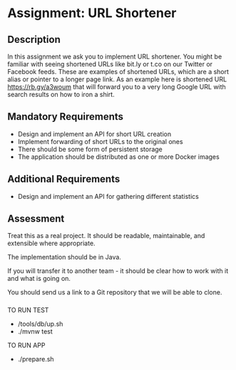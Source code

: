 # Assignment: URL Shortener

## Description

In this assignment we ask you to implement URL shortener. You might be familiar with seeing shortened URLs like bit.ly or t.co on our Twitter or Facebook feeds. These are examples of shortened URLs, which are a short alias or pointer to a longer page link.
As an example here is shortened URL https://rb.gy/a3woum that will forward you to a very long Google URL with search results on how to iron a shirt.

## Mandatory Requirements

- Design and implement an API for short URL creation
- Implement forwarding of short URLs to the original ones
- There should be some form of persistent storage
- The application should be distributed as one or more Docker images

## Additional Requirements

- Design and implement an API for gathering different statistics

## Assessment

Treat this as a real project. It should be readable, maintainable, and extensible where appropriate.

The implementation should be in Java.

If you will transfer it to another team - it should be clear how to work with it and what is going on.

You should send us a link to a Git repository that we will be able to clone.



###
TO RUN TEST

- /tools/db/up.sh
- ./mvnw test


TO RUN APP
- ./prepare.sh